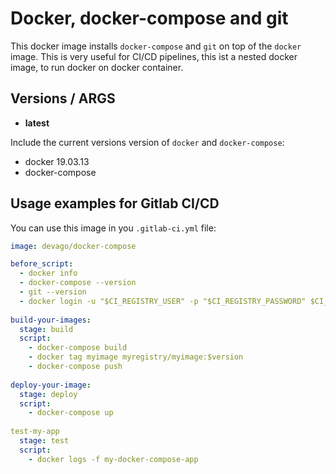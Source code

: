 # Docker, docker-compose and git

This docker image installs `docker-compose` and `git` on top of the `docker` image.
This is very useful for CI/CD pipelines, this ist a nested docker image, to run docker on docker container.

## Versions / ARGS
- **latest**

Include the current versions version of `docker` and `docker-compose`:
- docker 19.03.13
- docker-compose 

## Usage examples for Gitlab CI/CD

You can use this image in you `.gitlab-ci.yml` file:

```` yml
image: devago/docker-compose

before_script:
  - docker info
  - docker-compose --version
  - git --version
  - docker login -u "$CI_REGISTRY_USER" -p "$CI_REGISTRY_PASSWORD" $CI_REGISTRY
  
build-your-images:
  stage: build
  script:
    - docker-compose build
    - docker tag myimage myregistry/myimage:$version
    - docker-compose push
    
deploy-your-image:
  stage: deploy
  script:
    - docker-compose up
    
test-my-app
  stage: test
  script:
    - docker logs -f my-docker-compose-app
````
